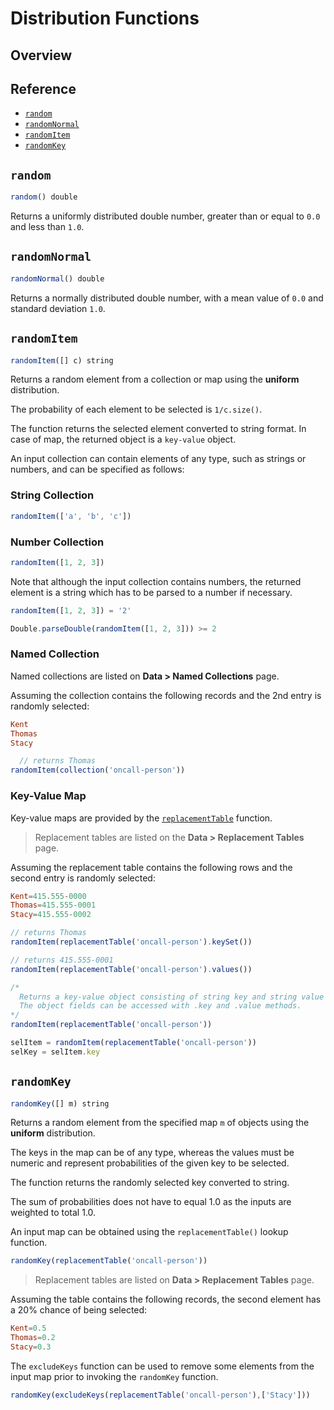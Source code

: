 # Distribution Functions

## Overview

## Reference

* [`random`](#random)
* [`randomNormal`](#randomnormal)
* [`randomItem`](#randomitem)
* [`randomKey`](#randomkey)

## `random`

```javascript
random() double
```

Returns a uniformly distributed double number, greater than or equal to `0.0` and less than `1.0`.

## `randomNormal`

```javascript
randomNormal() double
```

Returns a normally distributed double number, with a mean value of `0.0` and standard deviation `1.0`.

## `randomItem`

```javascript
randomItem([] c) string
```

Returns a random element from a collection or map using the **uniform** distribution.

The probability of each element to be selected is `1/c.size()`.

The function returns the selected element converted to string format. In case of map, the returned object is a `key-value` object.

An input collection can contain elements of any type, such as strings or numbers, and can be specified as follows:

### String Collection

```javascript
randomItem(['a', 'b', 'c'])
```

### Number Collection

```javascript
randomItem([1, 2, 3])
```

Note that although the input collection contains numbers, the returned element is a string which has to be parsed to a number if necessary.

```javascript
randomItem([1, 2, 3]) = '2'
```

```javascript
Double.parseDouble(randomItem([1, 2, 3])) >= 2
```

### Named Collection

Named collections are listed on **Data > Named Collections** page.

Assuming the collection contains the following records and the 2nd entry is randomly selected:

```elm
Kent
Thomas
Stacy
```

```javascript
  // returns Thomas
randomItem(collection('oncall-person'))
```

### Key-Value Map

Key-value maps are provided by the [`replacementTable`](functions-lookup.md#replacementtable) function.

> Replacement tables are listed on the **Data > Replacement Tables** page.

Assuming the replacement table contains the following rows and the second entry is randomly selected:

```elm
Kent=415.555-0000
Thomas=415.555-0001
Stacy=415.555-0002
```

```javascript
// returns Thomas
randomItem(replacementTable('oncall-person').keySet())
```

```javascript
// returns 415.555-0001
randomItem(replacementTable('oncall-person').values())
```

```javascript
/*
  Returns a key-value object consisting of string key and string value
  The object fields can be accessed with .key and .value methods.
*/
randomItem(replacementTable('oncall-person'))
```

```javascript
selItem = randomItem(replacementTable('oncall-person'))
selKey = selItem.key
```

## `randomKey`

```javascript
randomKey([] m) string
```

Returns a random element from the specified map `m` of objects using the **uniform** distribution.

The keys in the map can be of any type, whereas the values must be numeric and represent probabilities of the given key to be selected.

The function returns the randomly selected key converted to string.

The sum of probabilities does not have to equal 1.0 as the inputs are weighted to total 1.0.

An input map can be obtained using the `replacementTable()` lookup function.

```javascript
randomKey(replacementTable('oncall-person'))
```

> Replacement tables are listed on **Data > Replacement Tables** page.

Assuming the table contains the following records, the second element has a 20% chance of being selected:

```elm
Kent=0.5
Thomas=0.2
Stacy=0.3
```

The `excludeKeys` function can be used to remove some elements from the input map prior to invoking the `randomKey` function.

```javascript
randomKey(excludeKeys(replacementTable('oncall-person'),['Stacy']))
```
